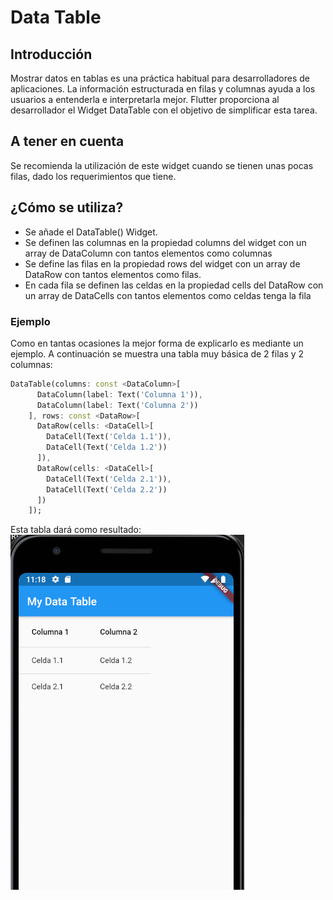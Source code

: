 # Data Table

## Introducción
Mostrar datos en tablas es una práctica habitual para desarrolladores de aplicaciones. La información estructurada en filas y columnas ayuda a los usuarios a entenderla e interpretarla mejor.
Flutter proporciona al desarrollador el Widget DataTable con el objetivo de simplificar esta tarea. 

## A tener en cuenta
Se recomienda la utilización de este widget cuando se tienen unas pocas filas, dado los requerimientos que tiene.

## ¿Cómo se utiliza?
- Se añade el DataTable() Widget.
- Se definen las columnas en la propiedad columns del widget con un array de DataColumn con tantos elementos como columnas
- Se define las filas en la propiedad rows del widget con un array de DataRow con tantos elementos como filas.
- En cada fila se definen las celdas en la propiedad cells del DataRow con un array de DataCells con tantos elementos como celdas tenga la fila
### Ejemplo
Como en tantas ocasiones la mejor forma de explicarlo es mediante un ejemplo.
A continuación se muestra una tabla muy básica de 2 filas y 2 columnas:

```dart
DataTable(columns: const <DataColumn>[
      DataColumn(label: Text('Columna 1')),
      DataColumn(label: Text('Columna 2'))
    ], rows: const <DataRow>[
      DataRow(cells: <DataCell>[
        DataCell(Text('Celda 1.1')),
        DataCell(Text('Celda 1.2'))
      ]),
      DataRow(cells: <DataCell>[
        DataCell(Text('Celda 2.1')),
        DataCell(Text('Celda 2.2'))
      ])
    ]);
```
Esta tabla dará como resultado:
![title](Images/table1.png)